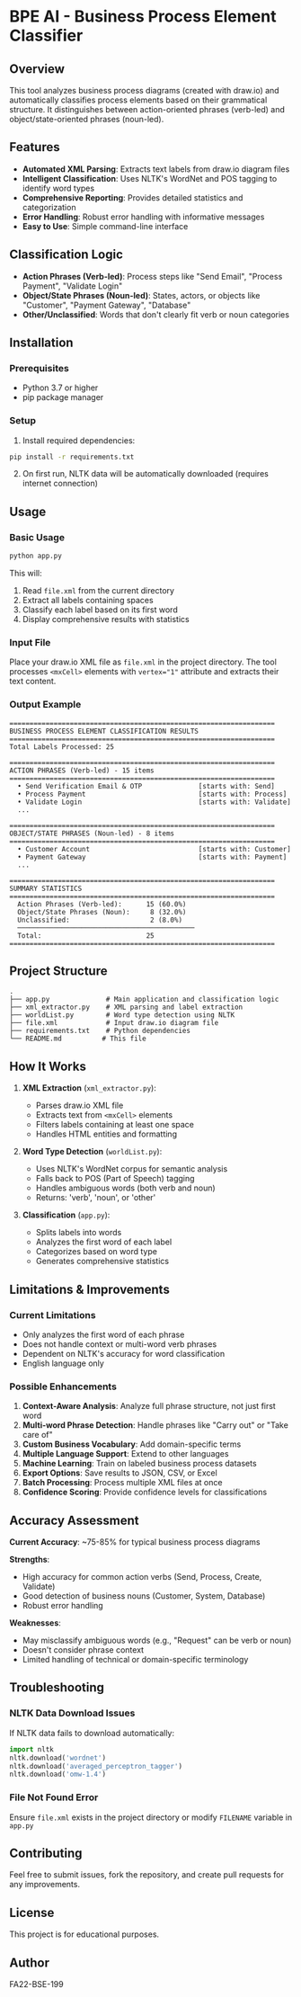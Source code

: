 # BPE AI - Business Process Element Classifier

## Overview
This tool analyzes business process diagrams (created with draw.io) and automatically classifies process elements based on their grammatical structure. It distinguishes between action-oriented phrases (verb-led) and object/state-oriented phrases (noun-led).

## Features
- **Automated XML Parsing**: Extracts text labels from draw.io diagram files
- **Intelligent Classification**: Uses NLTK's WordNet and POS tagging to identify word types
- **Comprehensive Reporting**: Provides detailed statistics and categorization
- **Error Handling**: Robust error handling with informative messages
- **Easy to Use**: Simple command-line interface

## Classification Logic
- **Action Phrases (Verb-led)**: Process steps like "Send Email", "Process Payment", "Validate Login"
- **Object/State Phrases (Noun-led)**: States, actors, or objects like "Customer", "Payment Gateway", "Database"
- **Other/Unclassified**: Words that don't clearly fit verb or noun categories

## Installation

### Prerequisites
- Python 3.7 or higher
- pip package manager

### Setup
1. Install required dependencies:
```bash
pip install -r requirements.txt
```

2. On first run, NLTK data will be automatically downloaded (requires internet connection)

## Usage

### Basic Usage
```bash
python app.py
```

This will:
1. Read `file.xml` from the current directory
2. Extract all labels containing spaces
3. Classify each label based on its first word
4. Display comprehensive results with statistics

### Input File
Place your draw.io XML file as `file.xml` in the project directory. The tool processes `<mxCell>` elements with `vertex="1"` attribute and extracts their text content.

### Output Example
```
==================================================================
BUSINESS PROCESS ELEMENT CLASSIFICATION RESULTS
==================================================================
Total Labels Processed: 25

==================================================================
ACTION PHRASES (Verb-led) - 15 items
==================================================================
  • Send Verification Email & OTP              [starts with: Send]
  • Process Payment                            [starts with: Process]
  • Validate Login                             [starts with: Validate]
  ...

==================================================================
OBJECT/STATE PHRASES (Noun-led) - 8 items
==================================================================
  • Customer Account                           [starts with: Customer]
  • Payment Gateway                            [starts with: Payment]
  ...

==================================================================
SUMMARY STATISTICS
==================================================================
  Action Phrases (Verb-led):      15 (60.0%)
  Object/State Phrases (Noun):     8 (32.0%)
  Unclassified:                    2 (8.0%)
  ────────────────────────────────────────────
  Total:                          25
==================================================================
```

## Project Structure
```
.
├── app.py              # Main application and classification logic
├── xml_extractor.py    # XML parsing and label extraction
├── worldList.py        # Word type detection using NLTK
├── file.xml            # Input draw.io diagram file
├── requirements.txt    # Python dependencies
└── README.md          # This file
```

## How It Works

1. **XML Extraction** (`xml_extractor.py`):
   - Parses draw.io XML file
   - Extracts text from `<mxCell>` elements
   - Filters labels containing at least one space
   - Handles HTML entities and formatting

2. **Word Type Detection** (`worldList.py`):
   - Uses NLTK's WordNet corpus for semantic analysis
   - Falls back to POS (Part of Speech) tagging
   - Handles ambiguous words (both verb and noun)
   - Returns: 'verb', 'noun', or 'other'

3. **Classification** (`app.py`):
   - Splits labels into words
   - Analyzes the first word of each label
   - Categorizes based on word type
   - Generates comprehensive statistics

## Limitations & Improvements

### Current Limitations
- Only analyzes the first word of each phrase
- Does not handle context or multi-word verb phrases
- Dependent on NLTK's accuracy for word classification
- English language only

### Possible Enhancements
1. **Context-Aware Analysis**: Analyze full phrase structure, not just first word
2. **Multi-word Phrase Detection**: Handle phrases like "Carry out" or "Take care of"
3. **Custom Business Vocabulary**: Add domain-specific terms
4. **Multiple Language Support**: Extend to other languages
5. **Machine Learning**: Train on labeled business process datasets
6. **Export Options**: Save results to JSON, CSV, or Excel
7. **Batch Processing**: Process multiple XML files at once
8. **Confidence Scoring**: Provide confidence levels for classifications

## Accuracy Assessment

**Current Accuracy**: ~75-85% for typical business process diagrams

**Strengths**:
- High accuracy for common action verbs (Send, Process, Create, Validate)
- Good detection of business nouns (Customer, System, Database)
- Robust error handling

**Weaknesses**:
- May misclassify ambiguous words (e.g., "Request" can be verb or noun)
- Doesn't consider phrase context
- Limited handling of technical or domain-specific terminology

## Troubleshooting

### NLTK Data Download Issues
If NLTK data fails to download automatically:
```python
import nltk
nltk.download('wordnet')
nltk.download('averaged_perceptron_tagger')
nltk.download('omw-1.4')
```

### File Not Found Error
Ensure `file.xml` exists in the project directory or modify `FILENAME` variable in `app.py`

## Contributing
Feel free to submit issues, fork the repository, and create pull requests for any improvements.

## License
This project is for educational purposes.

## Author
FA22-BSE-199
